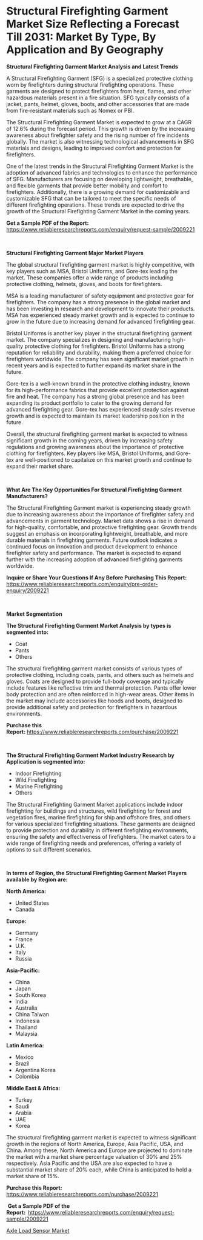 <p><h1>Structural Firefighting Garment Market Size Reflecting a Forecast Till 2031: Market By Type, By Application and By Geography</h1></p><p><strong>Structural Firefighting Garment Market Analysis and Latest Trends</strong></p>
<p><p>A Structural Firefighting Garment (SFG) is a specialized protective clothing worn by firefighters during structural firefighting operations. These garments are designed to protect firefighters from heat, flames, and other hazardous materials present in a fire situation. SFG typically consists of a jacket, pants, helmet, gloves, boots, and other accessories that are made from fire-resistant materials such as Nomex or PBI.</p><p>The Structural Firefighting Garment Market is expected to grow at a CAGR of 12.6% during the forecast period. This growth is driven by the increasing awareness about firefighter safety and the rising number of fire incidents globally. The market is also witnessing technological advancements in SFG materials and designs, leading to improved comfort and protection for firefighters.</p><p>One of the latest trends in the Structural Firefighting Garment Market is the adoption of advanced fabrics and technologies to enhance the performance of SFG. Manufacturers are focusing on developing lightweight, breathable, and flexible garments that provide better mobility and comfort to firefighters. Additionally, there is a growing demand for customizable and customizable SFG that can be tailored to meet the specific needs of different firefighting operations. These trends are expected to drive the growth of the Structural Firefighting Garment Market in the coming years.</p></p>
<p><strong>Get a Sample PDF of the Report:&nbsp;</strong> <a href="https://www.reliableresearchreports.com/enquiry/request-sample/2009221">https://www.reliableresearchreports.com/enquiry/request-sample/2009221</a></p>
<p>&nbsp;</p>
<p><strong>Structural Firefighting Garment Major Market Players</strong></p>
<p><p>The global structural firefighting garment market is highly competitive, with key players such as MSA, Bristol Uniforms, and Gore-tex leading the market. These companies offer a wide range of products including protective clothing, helmets, gloves, and boots for firefighters.</p><p>MSA is a leading manufacturer of safety equipment and protective gear for firefighters. The company has a strong presence in the global market and has been investing in research and development to innovate their products. MSA has experienced steady market growth and is expected to continue to grow in the future due to increasing demand for advanced firefighting gear.</p><p>Bristol Uniforms is another key player in the structural firefighting garment market. The company specializes in designing and manufacturing high-quality protective clothing for firefighters. Bristol Uniforms has a strong reputation for reliability and durability, making them a preferred choice for firefighters worldwide. The company has seen significant market growth in recent years and is expected to further expand its market share in the future.</p><p>Gore-tex is a well-known brand in the protective clothing industry, known for its high-performance fabrics that provide excellent protection against fire and heat. The company has a strong global presence and has been expanding its product portfolio to cater to the growing demand for advanced firefighting gear. Gore-tex has experienced steady sales revenue growth and is expected to maintain its market leadership position in the future.</p><p>Overall, the structural firefighting garment market is expected to witness significant growth in the coming years, driven by increasing safety regulations and growing awareness about the importance of protective clothing for firefighters. Key players like MSA, Bristol Uniforms, and Gore-tex are well-positioned to capitalize on this market growth and continue to expand their market share.</p></p>
<p>&nbsp;</p>
<p><strong>What Are The Key Opportunities For Structural Firefighting Garment Manufacturers?</strong></p>
<p><p>The Structural Firefighting Garment market is experiencing steady growth due to increasing awareness about the importance of firefighter safety and advancements in garment technology. Market data shows a rise in demand for high-quality, comfortable, and protective firefighting gear. Growth trends suggest an emphasis on incorporating lightweight, breathable, and more durable materials in firefighting garments. Future outlook indicates a continued focus on innovation and product development to enhance firefighter safety and performance. The market is expected to expand further with the increasing adoption of advanced firefighting garments worldwide.</p></p>
<p><strong>Inquire or Share Your Questions If Any Before Purchasing This Report:</strong> <a href="https://www.reliableresearchreports.com/enquiry/pre-order-enquiry/2009221">https://www.reliableresearchreports.com/enquiry/pre-order-enquiry/2009221</a></p>
<p>&nbsp;</p>
<p><strong>Market Segmentation</strong></p>
<p><strong>The Structural Firefighting Garment Market Analysis by types is segmented into:</strong></p>
<p><ul><li>Coat</li><li>Pants</li><li>Others</li></ul></p>
<p><p>The structural firefighting garment market consists of various types of protective clothing, including coats, pants, and others such as helmets and gloves. Coats are designed to provide full-body coverage and typically include features like reflective trim and thermal protection. Pants offer lower body protection and are often reinforced in high-wear areas. Other items in the market may include accessories like hoods and boots, designed to provide additional safety and protection for firefighters in hazardous environments.</p></p>
<p><strong>Purchase this Report:&nbsp;</strong><a href="https://www.reliableresearchreports.com/purchase/2009221">https://www.reliableresearchreports.com/purchase/2009221</a></p>
<p>&nbsp;</p>
<p><strong>The Structural Firefighting Garment Market Industry Research by Application is segmented into:</strong></p>
<p><ul><li>Indoor Firefighting</li><li>Wild Firefighting</li><li>Marine Firefighting</li><li>Others</li></ul></p>
<p><p>The Structural Firefighting Garment Market applications include indoor firefighting for buildings and structures, wild firefighting for forest and vegetation fires, marine firefighting for ship and offshore fires, and others for various specialized firefighting situations. These garments are designed to provide protection and durability in different firefighting environments, ensuring the safety and effectiveness of firefighters. The market caters to a wide range of firefighting needs and preferences, offering a variety of options to suit different scenarios.</p></p>
<p>&nbsp;</p>
<p><strong>In terms of Region, the Structural Firefighting Garment Market Players available by Region are:</strong></p>
<p>
    <p> <strong> North America: </strong>
        <ul>
            <li>United States</li>
            <li>Canada</li>
        </ul>
        </p> 
    <p> <strong> Europe: </strong>
        <ul>
            <li>Germany</li>
            <li>France</li>
            <li>U.K.</li>
            <li>Italy</li>
            <li>Russia</li>
        </ul>
        </p> 
    <p> <strong> Asia-Pacific: </strong>
        <ul>
            <li>China</li>
            <li>Japan</li>
            <li>South Korea</li>
            <li>India</li>
            <li>Australia</li>
            <li>China Taiwan</li>
            <li>Indonesia</li>
            <li>Thailand</li>
            <li>Malaysia</li>
        </ul>
        </p> 
    <p> <strong> Latin America: </strong>
        <ul>
            <li>Mexico</li>
            <li>Brazil</li>
            <li>Argentina Korea</li>
            <li>Colombia</li>
        </ul>
        </p> 
    <p> <strong> Middle East & Africa: </strong>
        <ul>
            <li>Turkey</li>
            <li>Saudi</li>
            <li>Arabia</li>
            <li>UAE</li>
            <li>Korea</li>
        </ul>
    </p>
    </p>
<p><p>The structural firefighting garment market is expected to witness significant growth in the regions of North America, Europe, Asia Pacific, USA, and China. Among these, North America and Europe are projected to dominate the market with a market share percentage valuation of 30% and 25% respectively. Asia Pacific and the USA are also expected to have a substantial market share of 20% each, while China is anticipated to hold a market share of 15%.</p></p>
<p><strong>Purchase this Report: </strong><a href="https://www.reliableresearchreports.com/purchase/2009221">https://www.reliableresearchreports.com/purchase/2009221</a></p>
<p>&nbsp;<strong>Get a Sample PDF of the Report:&nbsp;&nbsp;</strong><a href="https://www.reliableresearchreports.com/enquiry/request-sample/2009221">https://www.reliableresearchreports.com/enquiry/request-sample/2009221</a></p>
<p><strong></strong></p>
<p><p><a href="https://medium.com/@glovaamccray/axle-load-sensor-market-size-market-outlook-and-market-forecast-2024-to-2031-97346b17b453">Axle Load Sensor Market</a></p></p>